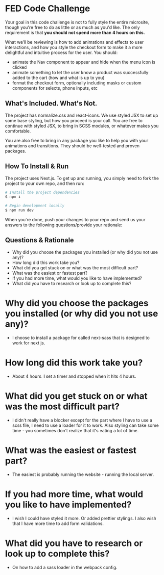 # FED Code Challenge

Your goal in this code challenge is not to fully style the entire microsite, though you're free to do as little or as much as you'd like. The only requirement is that **you should not spend more than 4 hours on this.**

What we'll be reviewing is how to add animations and effects to user interactions, and how you style the checkout form to make it a more delightful and intuitive process for the user. You should:

- animate the Nav component to appear and hide when the menu icon is clicked
- animate something to let the user know a product was successfully added to the cart (how and what is up to you)
- format the checkout form, optionally including masks or custom components for selects, phone inputs, etc

## What's Included. What's Not.

The project has normalize.css and react-icons. We use styled JSX to set up some base styling, but how you proceed is your call. You are free to continue with styled JSX, to bring in SCSS modules, or whatever makes you comfortable.

You are also free to bring in any package you like to help you with your animations and transitions. They should be well-tested and proven packages.

## How To Install & Run

The project uses Next.js. To get up and running, you simply need to fork the project to your own repo, and then run:

```sh
# Install the project dependencies
$ npm i

# Begin development locally
$ npm run dev
```

When you're done, push your changes to your repo and send us your answers to the following questions/provide your rationale:

## Questions & Rationale

- Why did you choose the packages you installed (or why did you not use any)?
- How long did this work take you?
- What did you get stuck on or what was the most difficult part?
- What was the easiest or fastest part?
- If you had more time, what would you like to have implemented?
- What did you have to research or look up to complete this?


# Why did you choose the packages you installed (or why did you not use any)?
- I choose to install a package for called next-sass that is designed to work for next js. 

# How long did this work take you?
- About 4 hours. I set a timer and stopped when it hits 4 hours. 

# What did you get stuck on or what was the most difficult part?
- I didn't really have a blocker except for the part where I have to use a scss file, I need to use a loader for it to work. Also styling can take some time - you sometimes don't realize that it's eating a lot of time.

# What was the easiest or fastest part?
- The easiest is probably running the website - running the local server. 

# If you had more time, what would you like to have implemented?
- I wish I could have styled it more. Or added prettier stylings. I also wish that I have more time to add form validations. 

# What did you have to research or look up to complete this?
- On how to add a sass loader in the webpack config. 


